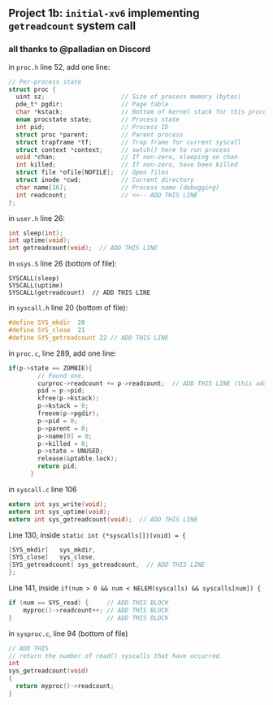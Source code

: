 ## Project 1b: `initial-xv6` implementing `getreadcount` system call

### all thanks to @palladian on Discord

in `proc.h` line 52, add one line:

```c
// Per-process state
struct proc {
  uint sz;                     // Size of process memory (bytes)
  pde_t* pgdir;                // Page table
  char *kstack;                // Bottom of kernel stack for this process
  enum procstate state;        // Process state
  int pid;                     // Process ID
  struct proc *parent;         // Parent process
  struct trapframe *tf;        // Trap frame for current syscall
  struct context *context;     // swtch() here to run process
  void *chan;                  // If non-zero, sleeping on chan
  int killed;                  // If non-zero, have been killed
  struct file *ofile[NOFILE];  // Open files
  struct inode *cwd;           // Current directory
  char name[16];               // Process name (debugging)
  int readcount;               // <<-- ADD THIS LINE
};
```

in `user.h` line 26:

```c
int sleep(int);
int uptime(void);
int getreadcount(void);  // ADD THIS LINE
```

in `usys.S` line 26 (bottom of file):

```assembly
SYSCALL(sleep)
SYSCALL(uptime)
SYSCALL(getreadcount)  // ADD THIS LINE
```

in `syscall.h` line 20 (bottom of file):

```c
#define SYS_mkdir  20
#define SYS_close  21
#define SYS_getreadcount 22 // ADD THIS LINE
```

in `proc.c`, line 289, add one line:

```c
if(p->state == ZOMBIE){
        // Found one.
        curproc->readcount += p->readcount;  // ADD THIS LINE (this adds up readcounts of children)
        pid = p->pid;
        kfree(p->kstack);
        p->kstack = 0;
        freevm(p->pgdir);
        p->pid = 0;
        p->parent = 0;
        p->name[0] = 0;
        p->killed = 0;
        p->state = UNUSED;
        release(&ptable.lock);
        return pid;
      }
```

in `syscall.c` line 106

```c
extern int sys_write(void);
extern int sys_uptime(void);
extern int sys_getreadcount(void);  // ADD THIS LINE
```

Line 130, inside `static int (*syscalls[])(void) = {`

```c
[SYS_mkdir]   sys_mkdir,
[SYS_close]   sys_close,
[SYS_getreadcount] sys_getreadcount,  // ADD THIS LINE
};
```

Line 141, inside `if(num > 0 && num < NELEM(syscalls) && syscalls[num]) {`

```c
if (num == SYS_read) {     // ADD THIS BLOCK
    myproc()->readcount++; // ADD THIS BLOCK
}                          // ADD THIS BLOCK
```

in `sysproc.c`, line 94 (bottom of file)

```c
// ADD THIS
// return the number of read() syscalls that have occurred
int
sys_getreadcount(void)
{
  return myproc()->readcount;
}
```


